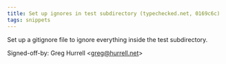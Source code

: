 ```yaml
---
title: Set up ignores in test subdirectory (typechecked.net, 0169c6c)
tags: snippets
---
```


Set up a gitignore file to ignore everything inside the test subdirectory.

Signed-off-by: Greg Hurrell &lt;greg@hurrell.net&gt;
